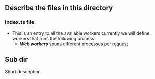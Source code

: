 ## Describe the files in this directory 
### index.ts file 
 - This is an entry to all the available workers currently we will define workers that runs the following process
    * ***Web workers*** spuns different processes per request 
## Sub dir 
 Short description
 
